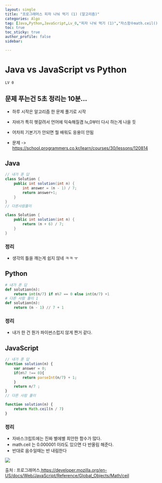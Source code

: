 ```yaml
---
layout: single
title: "프로그래머스 피자 나눠 먹기 (1) (알고리즘)"
categories: Algo
tag: [Java,Python,JavaScript,Lv_0,"피자 나눠 먹기 (1)","자스함수math.ceil()"]
toc: true
toc_sticky: true
author_profile: false
sidebar:

---
```

# Java vs JavaScript vs Python
`LV 0`
## 문제 푸는건 5초 정리는 10분...

- 하루 시작은 알고리즘 한 문제 풀기로 시작
- 자바가 특히 헷갈려서 언어에 익숙해질겸 lv_0부터 다시 하는게 나을 듯
- 어차피 기본기가 안되면 뭘 배워도 응용이 안됨

- 문제 -> https://school.programmers.co.kr/learn/courses/30/lessons/120814

## Java

```java
// 내가 푼 답
class Solution {
    public int solution(int n) {
        int answer = (n - 1) / 7;
        return answer+1;
    }
}
// 다른사람풀이 

class Solution {
    public int solution(int n) {
        return (n + 6) / 7;
    }
}
```
### 정리
- 생각의 틀을 깨는게 쉽지 않네 ㅋㅋ ㅜ



## Python
```python
# 내가 푼 답
def solution(n):
    return int(n/7) if n%7 == 0 else int(n/7) +1
# 다른 사람 풀이 1
def solution(n):
    return (n - 1) // 7 + 1

```
### 정리
- 내가 한 건 뭔가 파이썬스럽지 않게 짠거 같다.



## JavaScript

```javascript
// 내가 푼 답
function solution(n) {
    var answer = 0;
    if(n%7 !== 0){
        return parseInt(n/7) + 1;
    }
    return n/7 ;
}
// 다른 사람 풀이

function solution(n) {
    return Math.ceil(n / 7)
}
```
### 정리
- 자바스크립트에는 진짜 별에별 희안한 함수가 많다.
- math.ceil 는 0.000001 이라도 있으면 다 반올림 해준다.
- 반대로 음수일때는 반 내림한다

![](https://i.imgur.com/KKpgQKZ.png)


출처 : 프로그래머스,https://developer.mozilla.org/en-US/docs/Web/JavaScript/Reference/Global_Objects/Math/ceil